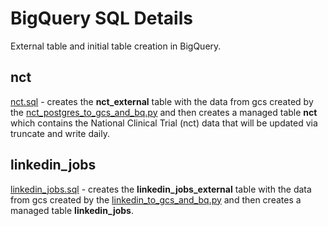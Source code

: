 # BigQuery SQL Details
External table and initial table creation in BigQuery.   

## nct
[nct.sql](https://github.com/TylerJSimpson/personal_project_clinicaltrials_2023/blob/main/project/bigquery_sql/nct.sql) - creates the **nct_external** table with the data from gcs created by the [nct_postgres_to_gcs_and_bq.py](https://github.com/TylerJSimpson/personal_project_clinicaltrials_2023/blob/main/project/prefect_pipelines/nct_postgres_to_gcs.py) and then creates a managed table **nct** which contains the National Clinical Trial (nct) data that will be updated via truncate and write daily.  

## linkedin_jobs
[linkedin_jobs.sql](https://github.com/TylerJSimpson/personal_project_clinicaltrials_2023/blob/main/project/bigquery_sql/linkedin_jobs.sql) - creates the **linkedin_jobs_external** table with the data from gcs created by the [linkedin_to_gcs_and_bq.py](https://github.com/TylerJSimpson/personal_project_clinicaltrials_2023/blob/main/project/prefect_pipelines/aact_postgres_to_gcs_and_bq.py) and then creates a managed table **linkedin_jobs**.  
